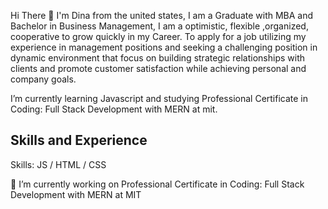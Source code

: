 Hi There 👋 I'm Dina from the united states, I am a Graduate with MBA and Bachelor in Business Management, I am a optimistic, flexible ,organized, cooperative to grow quickly in my Career. To apply for a job utilizing my experience in management positions and seeking a challenging position in dynamic environment that focus on building strategic relationships with clients and promote customer satisfaction while achieving personal and company goals.

I’m currently learning Javascript and studying Professional Certificate in Coding: Full Stack Development with MERN at mit.

## Skills and Experience 
Skills: JS / HTML / CSS

🔭 I’m currently working on Professional Certificate in Coding: Full Stack Development with MERN at MIT
